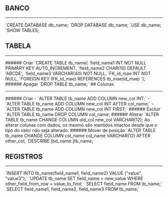## BANCO
<hr>
`CREATE DATABASE db_name;
`DROP DATABASE db_name;
`USE db_name;
`SHOW TABLES;

## TABELA
<hr>
###### Criar
`CREATE TABLE tb_name(
	`field_name1 INT NOT NULL PRIMARY KEY AUTO_INCREMENT,
	`field_name2 CHAR(10) DEFAULT 'ABCDE',
	`field_name3 VARCHAR(40) NOT NULL,
	`FK_id_mae INT NOT NULL,
	`FOREIGN KEY (FK_id_mae) REFERENCES tb_mae(id_mae)
`);
###### Apagar
`DROP TABLE tb_name;`
## Colunas
<hr>
###### Criar
- `ALTER TABLE tb_name ADD COLUMN new_col INT;`
- `ALTER TABLE tb_name ADD COLUMN new_col INT AFTER col_name;`
- `ALTER TABLE tb_name ADD COLUMN new_col INT FIRST;`
###### Excluir
`ALTER TABLE tb_name DROP COLUMN col_name;
###### Alterar
`ALTER TABLE tb_name CHANGE COLUMN old_col new_col VARCHAR(12);
	Ao alterar colunas com dados, os mesmo são mantidos intactos desde que o tipo do valor não seja alterado.
###### Mover de posição
`ALTER TABLE tb_name CHANGE COLUMN col_name col_name VARCHAR(12) AFTER other_col;
`DESCRIBE [bd_name.]tb_name;

## REGISTROS
<hr>
`INSERT INTO tb_name(field_name1, field_name2) VALUE ("value", "value3");`
`UPDATE tb_name SET field_name = new_value WHERE other_field_from_row = value_to_find;`
`SELECT field_name FROM tb_name;`
`SELECT field_name1, field_name2, field_name3 FROM tb_name;`
